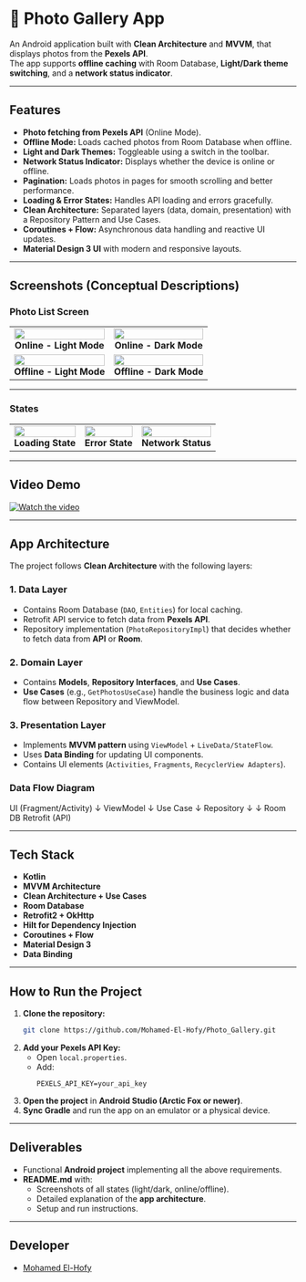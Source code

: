 # 📸 Photo Gallery App

An Android application built with **Clean Architecture** and **MVVM**, that displays photos from the **Pexels API**.  
The app supports **offline caching** with Room Database, **Light/Dark theme switching**, and a **network status indicator**.

---

## **Features**
- **Photo fetching from Pexels API** (Online Mode).
- **Offline Mode:** Loads cached photos from Room Database when offline.
- **Light and Dark Themes:** Toggleable using a switch in the toolbar.
- **Network Status Indicator:** Displays whether the device is online or offline.
- **Pagination:** Loads photos in pages for smooth scrolling and better performance.
- **Loading & Error States:** Handles API loading and errors gracefully.
- **Clean Architecture:** Separated layers (data, domain, presentation) with a Repository Pattern and Use Cases.
- **Coroutines + Flow:** Asynchronous data handling and reactive UI updates.
- **Material Design 3 UI** with modern and responsive layouts.

---

## **Screenshots (Conceptual Descriptions)**

### **Photo List Screen**
<table>
  <tr>
    <td align="center">
      <img src="./screenshots/online_light.jpg" width="100%" />
      <br><b>Online - Light Mode</b>
    </td>
    <td align="center">
      <img src="./screenshots/online_dark.jpg" width="100%" />
      <br><b>Online - Dark Mode</b>
    </td>
  </tr>
  <tr>
    <td align="center">
      <img src="./screenshots/offline_light.jpg" width="100%" />
      <br><b>Offline - Light Mode</b>
    </td>
    <td align="center">
      <img src="./screenshots/offline_dark.jpg" width="100%" />
      <br><b>Offline - Dark Mode</b>
    </td>
  </tr>
</table>

---

### **States**
<table>
  <tr>
    <td align="center">
      <img src="./screenshots/loading.jpg" width="100%" />
      <br><b>Loading State</b>
    </td>
    <td align="center">
      <img src="./screenshots/error.png" width="100%" />
      <br><b>Error State</b>
    </td>
    <td align="center">
      <img src="./screenshots/network_status.jpg" width="100%" />
      <br><b>Network Status</b>
    </td>
  </tr>
</table>

---

## **Video Demo**

[![Watch the video](./screenshots/online_dark.jpg)]([https://www.youtube.com/watch?v=YOUR_VIDEO_ID](https://drive.google.com/file/d/13uGey96eHFaB3vVkZrC5g3sMAXOZYfS7/view?usp=sharing))




---
## **App Architecture**

The project follows **Clean Architecture** with the following layers:

### **1. Data Layer**
- Contains Room Database (`DAO`, `Entities`) for local caching.
- Retrofit API service to fetch data from **Pexels API**.
- Repository implementation (`PhotoRepositoryImpl`) that decides whether to fetch data from **API** or **Room**.

### **2. Domain Layer**
- Contains **Models**, **Repository Interfaces**, and **Use Cases**.
- **Use Cases** (e.g., `GetPhotosUseCase`) handle the business logic and data flow between Repository and ViewModel.

### **3. Presentation Layer**
- Implements **MVVM pattern** using `ViewModel` + `LiveData/StateFlow`.
- Uses **Data Binding** for updating UI components.
- Contains UI elements (`Activities`, `Fragments`, `RecyclerView Adapters`).

### **Data Flow Diagram**
UI (Fragment/Activity)
↓
ViewModel
↓
Use Case
↓
Repository
↓ ↓
Room DB Retrofit (API)

---

## **Tech Stack**
- **Kotlin**
- **MVVM Architecture**
- **Clean Architecture + Use Cases**
- **Room Database**
- **Retrofit2 + OkHttp**
- **Hilt for Dependency Injection**
- **Coroutines + Flow**
- **Material Design 3**
- **Data Binding**

---

## **How to Run the Project**
1. **Clone the repository:**
    ```bash
    git clone https://github.com/Mohamed-El-Hofy/Photo_Gallery.git
    ```
2. **Add your Pexels API Key:**
   - Open `local.properties`.
   - Add:
     ```properties
     PEXELS_API_KEY=your_api_key
     ```
3. **Open the project** in **Android Studio (Arctic Fox or newer)**.
4. **Sync Gradle** and run the app on an emulator or a physical device.

---

## **Deliverables**
- Functional **Android project** implementing all the above requirements.
- **README.md** with:
  - Screenshots of all states (light/dark, online/offline).
  - Detailed explanation of the **app architecture**.
  - Setup and run instructions.

---



## **Developer**
- [Mohamed El-Hofy](https://github.com/Mohamed-El-Hofy)
